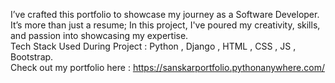 I’ve crafted this portfolio to showcase my journey as a Software Developer. It’s more than just a resume; In this project, I've poured my creativity, skills, and passion into showcasing my expertise.
<br/>
Tech Stack Used During Project : Python , Django , HTML , CSS , JS , Bootstrap.
<br/>
Check out my portfolio here : https://sanskarportfolio.pythonanywhere.com/
